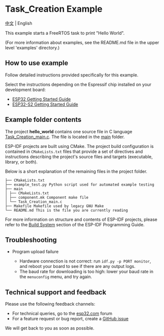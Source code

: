 # Task_Creation Example

[中文](README.md) | English

This example starts a FreeRTOS task to print "Hello World".

(For more information about examples, see the README.md file in the upper level 'examples' directory.)

## How to use example

Follow detailed instructions provided specifically for this example.

Select the instructions depending on the Espressif chip installed on your development board:

- [ESP32 Getting Started Guide](https://docs.espressif.com/projects/esp-idf/en/stable/get-started/index.html)
- [ESP32-S2 Getting Started Guide](https://docs.espressif.com/projects/esp-idf/en/latest/esp32s2/get-started/index.html)

## Example folder contents

The project **hello_world** contains one source file in C language [Task_Creation_main.c](main/Task_Creation_main.c). The file is located in the [main](main) folder.

ESP-IDF projects are built using CMake. The project build configuration is contained in `CMakeLists.txt` files that provide a set of directives and instructions describing the project's source files and targets (executable, library, or both).

Below is a short explanation of the remaining files in the project folder.

```plaintext
├── CMakeLists.txt
├── example_test.py Python script used for automated example testing
├── main
│ ├── CMakeLists.txt
│ ├── component.mk Component make file
│ └── Task_Creation_main.c
├── Makefile Makefile used by legacy GNU Make
└── README.md This is the file you are currently reading
```


For more information on structure and contents of ESP-IDF projects, please refer to the [Build System](https://docs.espressif.com/projects/esp-idf/en/latest/esp32/api-guides/build-system.html) section of the ESP-IDF Programming Guide.

## Troubleshooting

* Program upload failure

    * Hardware connection is not correct: run `idf.py -p PORT monitor`, and reboot your board to see if there are any output logs.
    * The baud rate for downloading is too high: lower your baud rate in the `menuconfig` menu, and try again.

## Technical support and feedback

Please use the following feedback channels:

* For technical queries, go to the [esp32.com](https://esp32.com/) forum
* For a feature request or bug report, create a [GitHub issue](https://github.com/espressif/esp-idf/issues)

We will get back to you as soon as possible.
